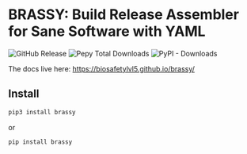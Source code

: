 # BRASSY: Build Release Assembler for Sane Software with YAML

![GitHub Release](https://img.shields.io/github/v/release/biosafetylvl5/brassy)
![Pepy Total Downloads](https://img.shields.io/pepy/dt/brassy?style=flat)
![PyPI - Downloads](https://img.shields.io/pypi/dm/brassy)


The docs live here: https://biosafetylvl5.github.io/brassy/

## Install

``` bash
pip3 install brassy
```

or

``` bash
pip install brassy
```
